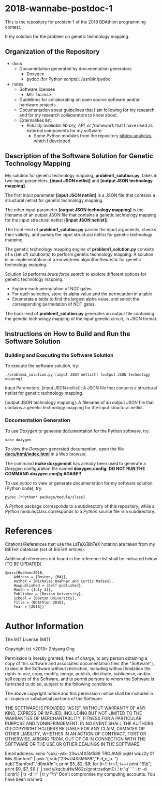 # 2018-wannabe-postdoc-1

This is the repository for problem 1 of the 2018 BDAthlon programming contest.

It my solution for the problem on genetic technology mapping.


## Organization of the Repository

+ docs
	- Documentation generated by documentation generators
		* Doxygen
		* pydoc (for Python scripts): /usr/bin/pydoc
+ notes
	- Software licenses
		* *MIT License*.
	- Guidelines for collaborating on open source software and/or hardware
      projects.
    * Documentation about guidelines that I am following for my research,
  		  and for my research collaborators to know about.
  - Externalities list.
    * *Publicly available library, API, or framework* that I have used as
        external components for my software.
		* Some *Python* modules from the repository [bibtex-analytics](https://github.com/eda-ricercatore/bibtex-analytics),
			which I developed.


##  Description of the Software Solution for Genetic Technology Mapping

My solution for genetic technology mapping, **problem1_solution.py**, takes in
	two input parameters, **[input JSON netlist]** and
	**[output JSON technology mapping]**.

The first input parameter **[input JSON netlist]** is a JSON file that contains
	a structural netlist for genetic technology mapping.

The other input parameter **[output JSON technology mapping]** is the filename
	of an output JSON file that contains a genetic technology mapping for the
	input structural netlist (**[input JSON netlist]**).

The front-end of **problem1_solution.py** parses the input arguments, checks
	their validity, and parses the input structural netlist for genetic
	technology mapping.

The genetic technology mapping engine of **problem1_solution.py** consists of a
	(set of) solution(s) to perform genetic technology mapping.
	A solution is an implementation of a known/new algorithm/heuristic for
		genetic technology mapping.

Solution *1a* performs *brute force search* to explore different options for
	genetic technology mapping.
+	Explore each permutation of NOT gates.
+	For each selection, store its alpha value and the permutation in a table
+ Enumerate a table to find the largest alpha value, and select the
		corresponding permutation of NOT gates.


The back-end of **problem1_solution.py** generates an output file containing
	the genetic technology mapping of the input genetic circuit, in JSON format.








##  Instructions on How to Build and Run the Software Solution

###	Building and Executing the Software Solution

To execute the software solution, try:

	./problem1_solution.py [input JSON netlist] [output JSON technology mapping]

Input Parameters:
[input JSON netlist]:							A JSON file that contains a structural
																		netlist for genetic technology mapping.

[output JSON technology mapping]:	A filename of an output JSON file that
																		contains a genetic technology mapping for
																		the input structural netlist.


###	Documentation Generation

To use *Doxygen* to generate documentation for the Python software, try:

	make doxygen

To view the *Doxygen*-generated documention, open the file [**docs/html/index.html**](https://github.com/BDAthlon/2018-wannabe-postdoc-1/blob/master/docs/html/index.html) in a Web browser.

The command **make doxygeninit** has already been used to generate a *Doxygen*
	configuration file named **doxygen.config**.
	**DO NOT RUN THE COMMAND *doxygen.config* AGAIN!!!**

To use *pydoc* to view or generate documentation for my software solution
	(Python code), try:

	pydoc [*Python* package/module/class]

A *Python* package corresponds to a subdirectory of this repository, while a
	*Python* module/class corresponds to a *Python* source file in a subdirectory.



#	References

Citations/References that use the LaTeX/BibTeX notation are taken from my
	BibTeX database (set of BibTeX entries).

Additional references not found in the reference list shall be indicated below
	(TO BE UPDATED).


	@misc{Roehner2018,
		Address = {Boston, {MA}},
		Author = {Nicholas Roehner and Curtis Madsen},
		Howpublished = {Self-published},
		Month = {July 31},
		Publisher = {Boston University},
		School = {Boston University},
		Title = {BDAthlon 2018},
		Year = {2018}}



#	Author Information

The MIT License (MIT)

Copyright (c) <2018> Zhiyang Ong

Permission is hereby granted, free of charge, to any person obtaining a copy of this software and associated documentation files (the "Software"), to deal in the Software without restriction, including without limitation the rights to use, copy, modify, merge, publish, distribute, sublicense, and/or sell copies of the Software, and to permit persons to whom the Software is furnished to do so, subject to the following conditions:

The above copyright notice and this permission notice shall be included in all copies or substantial portions of the Software.

THE SOFTWARE IS PROVIDED "AS IS", WITHOUT WARRANTY OF ANY KIND, EXPRESS OR IMPLIED, INCLUDING BUT NOT LIMITED TO THE WARRANTIES OF MERCHANTABILITY, FITNESS FOR A PARTICULAR PURPOSE AND NONINFRINGEMENT. IN NO EVENT SHALL THE AUTHORS OR COPYRIGHT HOLDERS BE LIABLE FOR ANY CLAIM, DAMAGES OR OTHER LIABILITY, WHETHER IN AN ACTION OF CONTRACT, TORT OR OTHERWISE, ARISING FROM, OUT OF OR IN CONNECTION WITH THE SOFTWARE OR THE USE OR OTHER DEALINGS IN THE SOFTWARE.

Email address: echo "cukj -wb- 23wU4X5M589 TROJANS cqkH wiuz2y 0f Mw Stanford" | awk '{ sub("23wU4X5M589","F.d_c_b. ") sub("Stanford","d0mA1n"); print $5, $2, $8; for (i=1; i<=1; i++) print "6\b"; print $9, $7, $6 }' | sed y/kqcbuHwM62z/gnotrzadqmC/ | tr 'q' ' ' | tr -d [:cntrl:] | tr -d 'ir' | tr y "\n"		Don't compromise my computing accounts. You have been warned.
